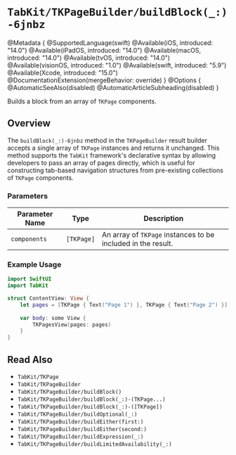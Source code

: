 # ``TabKit/TKPageBuilder/buildBlock(_:)-6jnbz``

@Metadata {
    @SupportedLanguage(swift)
    @Available(iOS, introduced: "14.0")
    @Available(iPadOS, introduced: "14.0")
    @Available(macOS, introduced: "14.0")
    @Available(tvOS, introduced: "14.0")
    @Available(visionOS, introduced: "1.0")
    @Available(swift, introduced: "5.9")
    @Available(Xcode, introduced: "15.0")
    @DocumentationExtension(mergeBehavior: override)
}
@Options {
    @AutomaticSeeAlso(disabled)
    @AutomaticArticleSubheading(disabled)
}

Builds a block from an array of ``TKPage`` components.

## Overview

The `buildBlock(_:)-6jnbz` method in the ``TKPageBuilder`` result builder accepts a single array of ``TKPage`` instances and returns it unchanged. This method supports the `TabKit` framework's declarative syntax by allowing developers to pass an array of pages directly, which is useful for constructing tab-based navigation structures from pre-existing collections of ``TKPage`` components.

### Parameters
| Parameter Name | Type | Description |
|----------------|------|-------------|
| `components` | `[TKPage]` | An array of ``TKPage`` instances to be included in the result. |

### Example Usage
```swift
import SwiftUI
import TabKit

struct ContentView: View {
    let pages = [TKPage { Text("Page 1") }, TKPage { Text("Page 2") }]
    
    var body: some View {
        TKPagesView(pages: pages)
    }
}
```

## Read Also
- ``TabKit/TKPage``
- ``TabKit/TKPageBuilder``
- ``TabKit/TKPageBuilder/buildBlock()``
- ``TabKit/TKPageBuilder/buildBlock(_:)-(TKPage...)``
- ``TabKit/TKPageBuilder/buildBlock(_:)-([TKPage])``
- ``TabKit/TKPageBuilder/buildOptional(_:)``
- ``TabKit/TKPageBuilder/buildEither(first:)``
- ``TabKit/TKPageBuilder/buildEither(second:)``
- ``TabKit/TKPageBuilder/buildExpression(_:)``
- ``TabKit/TKPageBuilder/buildLimitedAvailability(_:)``
